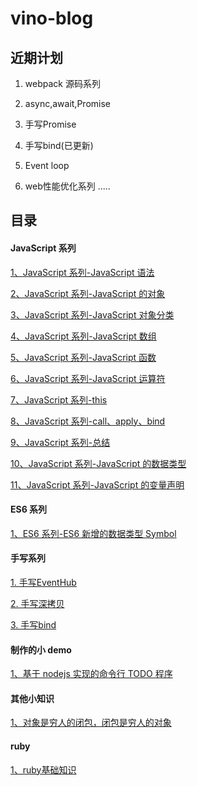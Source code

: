 # vino-blog

## 近期计划

1. webpack 源码系列

2. async,await,Promise

3. 手写Promise

4. 手写bind(已更新)

5. Event loop

6. web性能优化系列 .....

## 目录

#### JavaScript 系列

[1、JavaScript 系列-JavaScript 语法](./articles/JavaScript/JavaScript系列-JavaScript语法.md)

[2、JavaScript 系列-JavaScript 的对象](./articles/JavaScript/JavaScript系列-JavaScript的对象.md)

[3、JavaScript 系列-JavaScript 对象分类](./articles/JavaScript/JavaScript系列-JavaScript对象分类.md)

[4、JavaScript 系列-JavaScript 数组](./articles/JavaScript/JavaScript系列-JavaScript数组.md)

[5、JavaScript 系列-JavaScript 函数](./articles/JavaScript/JavaScript系列-JavaScript函数.md)

[6、JavaScript 系列-JavaScript 运算符](./articles/JavaScript/JavaScript系列-JavaScript运算符.md)

[7、JavaScript 系列-this](./articles/JavaScript/JavaScript系列-this.md)

[8、JavaScript 系列-call、apply、bind](./articles/JavaScript/JavaScript系列-Jcall、apply、bind这次真的弄懂了.md)

[9、JavaScript 系列-总结](./articles/JavaScript/JavaScript系列-JavaScript归纳成三个定理.md)

[10、JavaScript 系列-JavaScript 的数据类型](./articles/JavaScript/JavaScript系列-JavaScript的数据类型.md)

[11、JavaScript 系列-JavaScript 的变量声明](./articles/JavaScript/JavaScript系列-JavaScript的变量声明.md)

#### ES6 系列

[1、ES6 系列-ES6 新增的数据类型 Symbol](./articles/ES6/ES6系列-ES6新增的数据类型Symbol.md)

#### 手写系列

[1. 手写EventHub](./articles/手写系列/手写EventHub.md)

[2. 手写深拷贝](./articles/手写系列/手写深拷贝.md)

[3. 手写bind](./articles/手写系列/手写bind.md)

#### 制作的小 demo

[1、基于 nodejs 实现的命令行 TODO 程序 ](./articles/demo/基于nodejs实现的命令行TODO程序.md)

#### 其他小知识

[1、对象是穷人的闭包，闭包是穷人的对象](./articles/demo/闭包是穷人的对象，对象是穷人的闭包.md)

#### ruby

[1、ruby基础知识](./articles/ruby/ruby基础.md)
